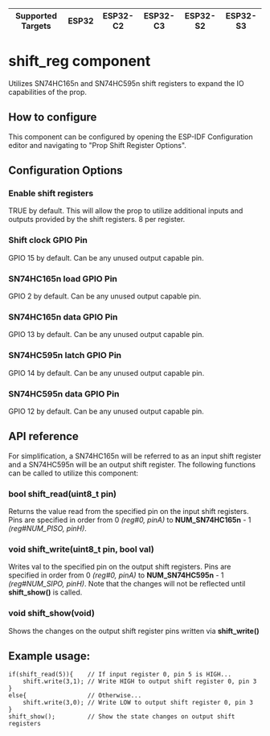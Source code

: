 | Supported Targets | ESP32 | ESP32-C2 | ESP32-C3 | ESP32-S2 | ESP32-S3 |
| ----------------- | ----- | -------- | -------- | -------- | -------- |

# shift_reg component
Utilizes SN74HC165n and SN74HC595n shift registers to expand the IO capabilities of the prop.

## How to configure
This component can be configured by opening the ESP-IDF Configuration editor and navigating to "Prop Shift Register Options".

## Configuration Options
### Enable shift registers
TRUE by default. This will allow the prop to utilize additional inputs and outputs provided by the shift registers. 8 per register.

### Shift clock GPIO Pin
GPIO 15 by default. Can be any unused output capable pin.

### SN74HC165n load GPIO Pin
GPIO 2 by default. Can be any unused output capable pin.

### SN74HC165n data GPIO Pin
GPIO 13 by default. Can be any unused output capable pin.

### SN74HC595n latch GPIO Pin
GPIO 14 by default. Can be any unused output capable pin.

### SN74HC595n data GPIO Pin
GPIO 12 by default. Can be any unused output capable pin.

## API reference
For simplification, a SN74HC165n will be referred to as an input shift register and a SN74HC595n will be an output shift register. The following functions can be called to utilize this component:

### bool shift_read(uint8_t pin)
Returns the value read from the specified pin on the input shift registers. Pins are specified in order from 0 *(reg#0, pinA)* to **NUM_SN74HC165n** - 1 *(reg#NUM_PISO, pinH)*.

### void shift_write(uint8_t pin, bool val)
Writes val to the specified pin on the output shift registers. Pins are specified in order from 0 *(reg#0, pinA)* to **NUM_SN74HC595n** - 1 *(reg#NUM_SIPO, pinH)*. Note that the changes will not be reflected until **shift_show()** is called.

### void shift_show(void)
Shows the changes on the output shift register pins written via **shift_write()**

## Example usage:
```
if(shift_read(5)){    // If input register 0, pin 5 is HIGH...
    shift.write(3,1); // Write HIGH to output shift register 0, pin 3
}
else{                 // Otherwise...
    shift.write(3,0); // Write LOW to output shift register 0, pin 3
}
shift_show();         // Show the state changes on output shift registers
```